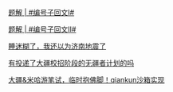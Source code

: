 [题解 | #编号子回文I#](https://www.nowcoder.com/discuss/517541892574179328?fromPut=jj-github&urlSource=extension-api)

[题解 | #编号子回文II#](https://www.nowcoder.com/discuss/517546201915355136?fromPut=jj-github&urlSource=extension-api)

[睡迷糊了，我还以为济南地震了](https://www.nowcoder.com/feed/main/detail/fdd6137d43a744c39214cf50313668a3?fromPut=jj-github&urlSource=extension-api)

[有投递了大疆校招阶段的无疆者计划的吗](https://www.nowcoder.com/feed/main/detail/fb79db03b460426e9a00e9c70e53b3a7?fromPut=jj-github&urlSource=extension-api)

[大疆&amp;米哈游笔试，临时抱佛脚！](https://www.nowcoder.com/feed/main/detail/98f9881c52354a2bb7a7d72cdd3f5a4f?fromPut=jj-github&urlSource=extension-api)[qiankun沙箱实现](https://www.nowcoder.com/discuss/517558158282194944?fromPut=jj-github&urlSource=extension-api)